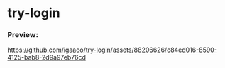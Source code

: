 # try-login

### Preview:
https://github.com/igaaoo/try-login/assets/88206626/c84ed016-8590-4125-bab8-2d9a97eb76cd

